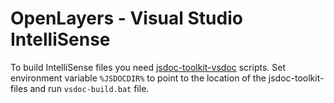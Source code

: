 # OpenLayers - Visual Studio IntelliSense

To build IntelliSense files you need [jsdoc-toolkit-vsdoc][1] scripts.
Set environment variable `%JSDOCDIR%` to point to the location of the
jsdoc-toolkit-files and run `vsdoc-build.bat` file.

[1]: https://code.google.com/p/jsdoc-toolkit-vsdoc/